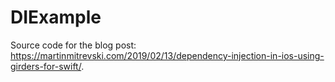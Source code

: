 # DIExample
Source code for the blog post: https://martinmitrevski.com/2019/02/13/dependency-injection-in-ios-using-girders-for-swift/.
